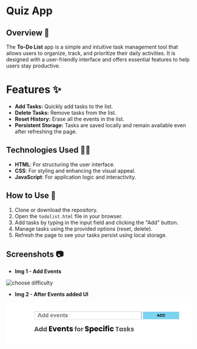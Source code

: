 # Quiz App

## Overview 📝

The **To-Do List** app is a simple and intuitive task management tool that allows users to organize, track, and prioritize their daily activities. It is designed with a user-friendly interface and offers essential features to help users stay productive.

# Features ✨
- **Add Tasks:** Quickly add tasks to the list.
- **Delete Tasks:** Remove tasks from the list.
- **Reset History:** Erase all the events in the list.
- **Persistent Storage:** Tasks are saved locally and remain available even after refreshing the page.

## Technologies Used 👩‍💻 
- **HTML**: For structuring the user interface.
- **CSS**: For styling and enhancing the visual appeal.
- **JavaScript**: For application logic and interactivity.


## How to Use 📒
1. Clone or download the repository.
2. Open the `todolist.html` file in your browser.
3. Add tasks by typing in the input field and clicking the "Add" button.
4. Manage tasks using the provided options (reset, delete).
5. Refresh the page to see your tasks persist using local storage.

## Screenshots 📷

- **Img 1 - Add Events**

![choose difficulty]()

- **Img 2 - After Events added UI**

![game page](https://github.com/Rubin737/Todolist/blob/master/screenshort/img2.jpeg?raw=true)






